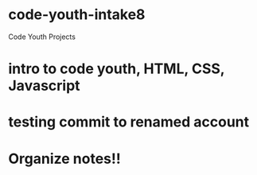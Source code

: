 # code-youth-intake8
Code Youth Projects
# intro to code youth, HTML, CSS, Javascript
# testing commit to renamed account
# Organize notes!!